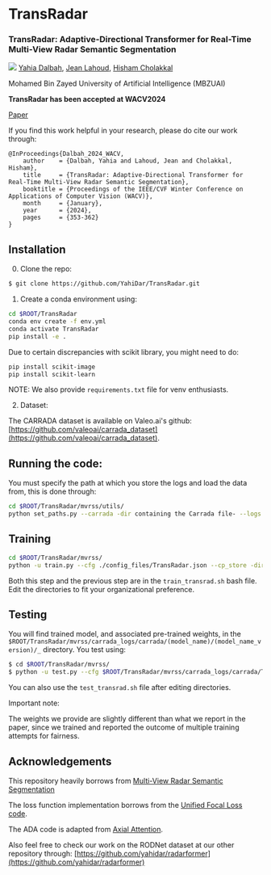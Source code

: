 # TransRadar
### **TransRadar: Adaptive-Directional Transformer for Real-Time Multi-View Radar Semantic Segmentation**

![](https://i.imgur.com/waxVImv.png)
[Yahia Dalbah](https://scholar.google.com/citations?user=58vfzfUAAAAJ&hl=en), [Jean Lahoud](https://scholar.google.com/citations?user=LsivLPoAAAAJ&hl=en&oi=ao), [Hisham Cholakkal](https://scholar.google.com/citations?user=bZ3YBRcAAAAJ&hl=en)

Mohamed Bin Zayed University of Artificial Intelligence (MBZUAI)

**TransRadar has been accepted at WACV2024**

[Paper](https://openaccess.thecvf.com/content/WACV2024/papers/Dalbah_TransRadar_Adaptive-Directional_Transformer_for_Real-Time_Multi-View_Radar_Semantic_Segmentation_WACV_2024_paper.pdf)

If you find this work helpful in your research, please do cite our work through:

```
@InProceedings{Dalbah_2024_WACV,
    author    = {Dalbah, Yahia and Lahoud, Jean and Cholakkal, Hisham},
    title     = {TransRadar: Adaptive-Directional Transformer for Real-Time Multi-View Radar Semantic Segmentation},
    booktitle = {Proceedings of the IEEE/CVF Winter Conference on Applications of Computer Vision (WACV)},
    month     = {January},
    year      = {2024},
    pages     = {353-362}
}
```


## Installation

0. Clone the repo:

```bash
$ git clone https://github.com/YahiDar/TransRadar.git
```

1. Create a conda environment using:

```bash
cd $ROOT/TransRadar
conda env create -f env.yml
conda activate TransRadar
pip install -e .
```

Due to certain discrepancies with scikit library, you might need to do:

```bash
pip install scikit-image
pip install scikit-learn
```

NOTE: We also provide `requirements.txt` file for venv enthusiasts.

2. Dataset:

The CARRADA dataset is available on Valeo.ai's github: [https://github.com/valeoai/carrada_dataset](https://github.com/valeoai/carrada_dataset).

## Running the code:

You must specify the path at which you store the logs and load the data from, this is done through:

```bash
cd $ROOT/TransRadar/mvrss/utils/
python set_paths.py --carrada -dir containing the Carrada file- --logs -dir_to_output-
```

## Training

```bash
cd $ROOT/TransRadar/mvrss/ 
python -u train.py --cfg ./config_files/TransRadar.json --cp_store -dir_to_checkpoint_store-
```

Both this step and the previous step are in the ```train_transrad.sh``` bash file. Edit the directories to fit your organizational preference.

## Testing

You will find trained model, and associated pre-trained weights, in the ```$ROOT/TransRadar/mvrss/carrada_logs/carrada/(model_name)/(model_name_version)/_``` directory. You test using:

```bash
$ cd $ROOT/TransRadar/mvrss/ 
$ python -u test.py --cfg $ROOT/TransRadar/mvrss/carrada_logs/carrada/TransRadar/TransRadar_1/config.json
```

You can also use the ```test_transrad.sh``` file after editing directories.

Important note:

The weights we provide are slightly different than what we report in the paper, since we trained and reported the outcome of multiple training attempts for fairness.

## Acknowledgements

This repository heavily borrows from [Multi-View Radar Semantic Segmentation](https://github.com/valeoai/MVRSS)

The loss function implementation borrows from the [Unified Focal Loss code](https://github.com/mlyg/unified-focal-loss).

The ADA code is adapted from [Axial Attention](https://github.com/lucidrains/axial-attention).


Also feel free to check our work on the RODNet dataset at our other repository through: [https://github.com/yahidar/radarformer](https://github.com/yahidar/radarformer)


